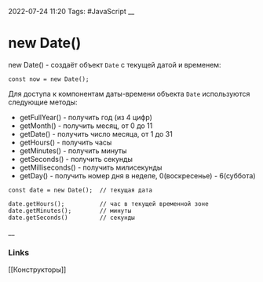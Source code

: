 2022-07-24 11:20
Tags: #JavaScript
__
# new Date()
new Date() - cоздаёт объект `Date` с текущей датой и временем:

```tsx
const now = new Date();
```

Для доступа к компонентам даты-времени объекта `Date` используются следующие методы:

- getFullYear() - получить год (из 4 цифр)
- getMonth() - получить месяц, от 0 до 11
- getDate() - получить число месяца, от 1 до 31
- getHours() - получить часы
- getMinutes() - получить минуты
- getSeconds() - получить секунды
- getMilliseconds() - получить милисекунды
- getDay() - получить номер дня в неделе, 0(воскресенье) - 6(суббота)

```tsx
const date = new Date();  // текущая дата

date.getHours();          // час в текущей временной зоне
date.getMinutes();        // минуты
date.getSeconds()         // секунды
```


__
### Links
[[Конструкторы]]